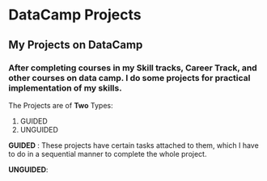 ﻿# DataCamp Projects

## My Projects on DataCamp 
### After completing courses in my Skill tracks, Career Track, and other courses on data camp. I do some projects for practical implementation of my skills.

The Projects are of **Two** Types:
1. GUIDED
2. UNGUIDED

**GUIDED** : These projects have certain tasks attached to them, which I have to do in a sequential manner to complete the whole project.

**UNGUIDED**: 
